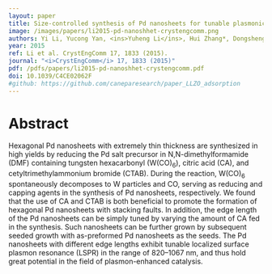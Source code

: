 ```yaml
---
layout: paper
title: Size-controlled synthesis of Pd nanosheets for tunable plasmonic properties
image: /images/papers/li2015-pd-nanoshhet-crystengcomm.png
authors: Yi Li, Yucong Yan, <ins>Yuheng Li</ins>, Hui Zhang*, Dongsheng Li*, Deren Yang
year: 2015
ref: Li et al. CrystEngComm 17, 1833 (2015).
journal: "<i>CrystEngComm</i> 17, 1833 (2015)"
pdf: /pdfs/papers/li2015-pd-nanoshhet-crystengcomm.pdf
doi: 10.1039/C4CE02062F
#github: https://github.com/caneparesearch/paper_LLZO_adsorption
---
```


# Abstract

Hexagonal Pd nanosheets with extremely thin thickness are synthesized in high yields by reducing the Pd salt precursor in N,N-dimethylformamide (DMF) containing tungsten hexacarbonyl (W(CO)<sub>6</sub>), citric acid (CA), and cetyltrimethylammonium bromide (CTAB). During the reaction, W(CO)<sub>6</sub> spontaneously decomposes to W particles and CO, serving as reducing and capping agents in the synthesis of Pd nanosheets, respectively. We found that the use of CA and CTAB is both beneficial to promote the formation of hexagonal Pd nanosheets with stacking faults. In addition, the edge length of the Pd nanosheets can be simply tuned by varying the amount of CA fed in the synthesis. Such nanosheets can be further grown by subsequent seeded growth with as-preformed Pd nanosheets as the seeds. The Pd nanosheets with different edge lengths exhibit tunable localized surface plasmon resonance (LSPR) in the range of 820–1067 nm, and thus hold great potential in the field of plasmon-enhanced catalysis.